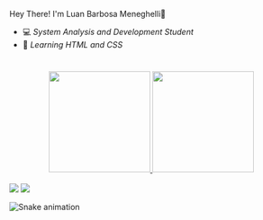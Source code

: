 Hey There! I'm Luan Barbosa Meneghelli👋

- 💻 *System Analysis and Development Student*
- 🌱 *Learning HTML and CSS*

#

<div align="center">
  <a href="https://github.com/luanb2001">
  <img height="180em" src="https://github-readme-stats.vercel.app/api?username=luanb2001&show_icons=true&theme=dark&include_all_commits=true&count_private=true"/>
  <img height="180em" src="https://github-readme-stats.vercel.app/api/top-langs/?username=luanb2001&layout=compact&langs_count=7&theme=dark"/>
</div>
  
  <div style="display: inline_block"><br>
  <a href="https://www.linkedin.com/in/luan-barbosa-meneghelli-773b5920a/" target="_blank"><img src="https://img.shields.io/badge/-LinkedIn-%230077B5?style=for-the-badge&logo=linkedin&logoColor=white" target="_blank"></a>
  <a href = "mailto:luan.meneghelli@outlook.com"><img src="https://img.shields.io/badge/Microsoft_Outlook-0078D4?style=for-the-badge&logo=microsoft-outlook&logoColor=white target="_blank"></a>
</div>
 
  ![Snake animation](https://github.com/luanb2001/luanb2001/blob/output/github-contribution-grid-snake.svg)
 
</div>

